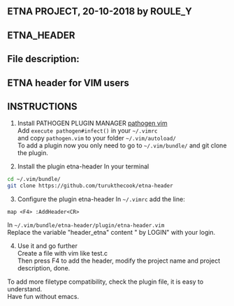 ##
## ETNA PROJECT, 20-10-2018 by ROULE_Y
## ETNA_HEADER
## File description: 
## ETNA header for VIM users
##

## INSTRUCTIONS

1. Install PATHOGEN PLUGIN MANAGER
[pathogen vim](https://github.com/tpope/vim-pathogen)  
Add `execute pathogen#infect()` in your `~/.vimrc`  
and copy `pathogen.vim` to your folder `~/.vim/autoload/`  
To add a plugin now you only need to go to `~/.vim/bundle/` and git clone the plugin.  

2. Install the plugin etna-header
In your terminal  
```bash
cd ~/.vim/bundle/
git clone https://github.com/turukthecook/etna-header
```  

3. Configure the plugin etna-header
In `~/.vimrc` add the line:  
```
map <F4> :AddHeader<CR>
```  
In `~/.vim/bundle/etna-header/plugin/etna-header.vim`  
Replace the variable "header_etna" content " by LOGIN" with your login.  

4. Use it and go further  
Create a file with vim like test.c  
Then press F4 to add the header, modify the project name and project description, done.  

To add more filetype compatibility, check the plugin file, it is easy to understand.  
Have fun without emacs.
